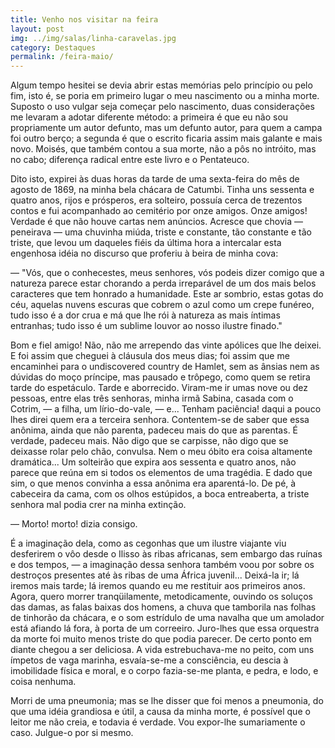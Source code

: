 ```yaml
---
title: Venho nos visitar na feira
layout: post
img: ../img/salas/linha-caravelas.jpg
category: Destaques
permalink: /feira-maio/
---
```


Algum tempo hesitei se devia abrir estas memórias pelo princípio ou pelo fim, isto é, se poria em primeiro lugar o meu nascimento ou a minha morte. Suposto o uso vulgar seja começar pelo nascimento, duas considerações me levaram a adotar diferente método: a primeira é que eu não sou propriamente um autor defunto, mas um defunto autor, para quem a campa foi outro berço; a segunda é que o escrito ficaria assim mais galante e mais novo. Moisés, que também contou a sua morte, não a pôs no intróito, mas no cabo; diferença radical entre este livro e o Pentateuco.

Dito isto, expirei às duas horas da tarde de uma sexta-feira do mês de agosto de 1869, na minha bela chácara de Catumbi. Tinha uns sessenta e quatro anos, rijos e prósperos, era solteiro, possuía cerca de trezentos contos e fui acompanhado ao cemitério por onze amigos. Onze amigos! Verdade é que não houve cartas nem anúncios. Acresce que chovia — peneirava — uma chuvinha miúda, triste e constante, tão constante e tão triste, que levou um daqueles fiéis da última hora a intercalar esta engenhosa idéia no discurso que proferiu à beira de minha cova:

— "Vós, que o conhecestes, meus senhores, vós podeis dizer comigo que a natureza parece estar chorando a perda irreparável de um dos mais belos caracteres que tem honrado a humanidade. Este ar sombrio, estas gotas do céu, aquelas nuvens escuras que cobrem o azul como um crepe funéreo, tudo isso é a dor crua e má que lhe rói à natureza as mais íntimas entranhas; tudo isso é um sublime louvor ao nosso ilustre finado."

Bom e fiel amigo! Não, não me arrependo das vinte apólices que lhe deixei. E foi assim que cheguei à cláusula dos meus dias; foi assim que me encaminhei para o undiscovered country de Hamlet, sem as ânsias nem as dúvidas do moço príncipe, mas pausado e trôpego, como quem se retira tarde do espetáculo. Tarde e aborrecido. Viram-me ir umas nove ou dez pessoas, entre elas três senhoras, minha irmã Sabina, casada com o Cotrim, — a filha, um lírio-do-vale, — e... Tenham paciência! daqui a pouco lhes direi quem era a terceira senhora. Contentem-se de saber que essa anônima, ainda que não parenta, padeceu mais do que as parentas. É verdade, padeceu mais. Não digo que se carpisse, não digo que se deixasse rolar pelo chão, convulsa. Nem o meu óbito era coisa altamente dramática... Um solteirão que expira aos sessenta e quatro anos, não parece que reúna em si todos os elementos de uma tragédia. E dado que sim, o que menos convinha a essa anônima era aparentá-lo. De pé, à cabeceira da cama, com os olhos estúpidos, a boca entreaberta, a triste senhora mal podia crer na minha extinção.

— Morto! morto! dizia consigo.

É a imaginação dela, como as cegonhas que um ilustre viajante viu desferirem o vôo desde o Ilisso às ribas africanas, sem embargo das ruínas e dos tempos, — a imaginação dessa senhora também voou por sobre os destroços presentes até às ribas de uma África juvenil... Deixá-la ir; lá iremos mais tarde; lá iremos quando eu me restituir aos primeiros anos. Agora, quero morrer tranqüilamente, metodicamente, ouvindo os soluços das damas, as falas baixas dos homens, a chuva que tamborila nas folhas de tinhorão da chácara, e o som estrídulo de uma navalha que um amolador está afiando lá fora, à porta de um correeiro. Juro-lhes que essa orquestra da morte foi muito menos triste do que podia parecer. De certo ponto em diante chegou a ser deliciosa. A vida estrebuchava-me no peito, com uns ímpetos de vaga marinha, esvaía-se-me a consciência, eu descia à imobilidade física e moral, e o corpo fazia-se-me planta, e pedra, e lodo, e coisa nenhuma.

Morri de uma pneumonia; mas se lhe disser que foi menos a pneumonia, do que uma idéia grandiosa e útil, a causa da minha morte, é possível que o leitor me não creia, e todavia é verdade. Vou expor-lhe sumariamente o caso. Julgue-o por si mesmo.




